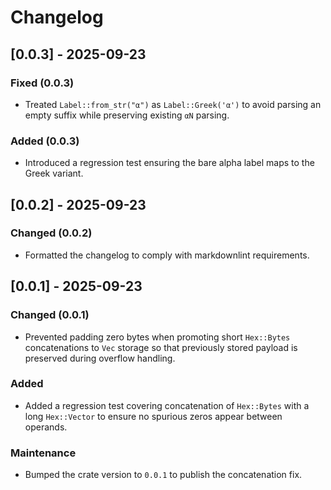 # Changelog

## [0.0.3] - 2025-09-23

### Fixed (0.0.3)

- Treated `Label::from_str("α")` as `Label::Greek('α')` to avoid parsing an empty
  suffix while preserving existing `αN` parsing.

### Added (0.0.3)

- Introduced a regression test ensuring the bare alpha label maps to the Greek
  variant.

## [0.0.2] - 2025-09-23

### Changed (0.0.2)

- Formatted the changelog to comply with markdownlint requirements.

## [0.0.1] - 2025-09-23

### Changed (0.0.1)

- Prevented padding zero bytes when promoting short `Hex::Bytes`
  concatenations to `Vec` storage so that previously stored payload is
  preserved during overflow handling.

### Added

- Added a regression test covering concatenation of `Hex::Bytes` with a
  long `Hex::Vector` to ensure no spurious zeros appear between operands.

### Maintenance

- Bumped the crate version to `0.0.1` to publish the concatenation fix.
